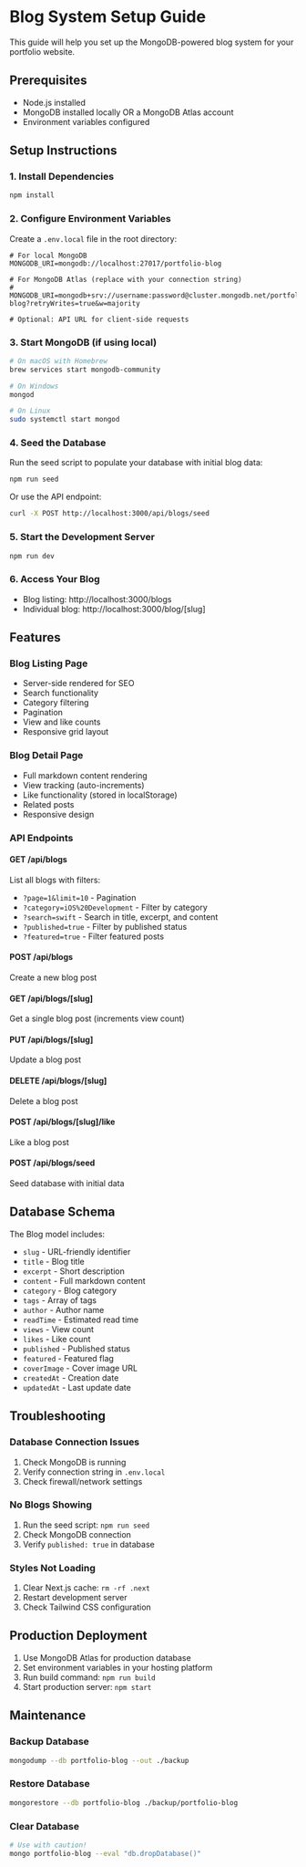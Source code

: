 # Blog System Setup Guide

This guide will help you set up the MongoDB-powered blog system for your portfolio website.

## Prerequisites

- Node.js installed
- MongoDB installed locally OR a MongoDB Atlas account
- Environment variables configured

## Setup Instructions

### 1. Install Dependencies

```bash
npm install
```

### 2. Configure Environment Variables

Create a `.env.local` file in the root directory:

```env
# For local MongoDB
MONGODB_URI=mongodb://localhost:27017/portfolio-blog

# For MongoDB Atlas (replace with your connection string)
# MONGODB_URI=mongodb+srv://username:password@cluster.mongodb.net/portfolio-blog?retryWrites=true&w=majority

# Optional: API URL for client-side requests

```

### 3. Start MongoDB (if using local)

```bash
# On macOS with Homebrew
brew services start mongodb-community

# On Windows
mongod

# On Linux
sudo systemctl start mongod
```

### 4. Seed the Database

Run the seed script to populate your database with initial blog data:

```bash
npm run seed
```

Or use the API endpoint:

```bash
curl -X POST http://localhost:3000/api/blogs/seed
```

### 5. Start the Development Server

```bash
npm run dev
```

### 6. Access Your Blog

- Blog listing: http://localhost:3000/blogs
- Individual blog: http://localhost:3000/blog/[slug]

## Features

### Blog Listing Page

- Server-side rendered for SEO
- Search functionality
- Category filtering
- Pagination
- View and like counts
- Responsive grid layout

### Blog Detail Page

- Full markdown content rendering
- View tracking (auto-increments)
- Like functionality (stored in localStorage)
- Related posts
- Responsive design

### API Endpoints

#### GET /api/blogs

List all blogs with filters:

- `?page=1&limit=10` - Pagination
- `?category=iOS%20Development` - Filter by category
- `?search=swift` - Search in title, excerpt, and content
- `?published=true` - Filter by published status
- `?featured=true` - Filter featured posts

#### POST /api/blogs

Create a new blog post

#### GET /api/blogs/[slug]

Get a single blog post (increments view count)

#### PUT /api/blogs/[slug]

Update a blog post

#### DELETE /api/blogs/[slug]

Delete a blog post

#### POST /api/blogs/[slug]/like

Like a blog post

#### POST /api/blogs/seed

Seed database with initial data

## Database Schema

The Blog model includes:

- `slug` - URL-friendly identifier
- `title` - Blog title
- `excerpt` - Short description
- `content` - Full markdown content
- `category` - Blog category
- `tags` - Array of tags
- `author` - Author name
- `readTime` - Estimated read time
- `views` - View count
- `likes` - Like count
- `published` - Published status
- `featured` - Featured flag
- `coverImage` - Cover image URL
- `createdAt` - Creation date
- `updatedAt` - Last update date

## Troubleshooting

### Database Connection Issues

1. Check MongoDB is running
2. Verify connection string in `.env.local`
3. Check firewall/network settings

### No Blogs Showing

1. Run the seed script: `npm run seed`
2. Check MongoDB connection
3. Verify `published: true` in database

### Styles Not Loading

1. Clear Next.js cache: `rm -rf .next`
2. Restart development server
3. Check Tailwind CSS configuration

## Production Deployment

1. Use MongoDB Atlas for production database
2. Set environment variables in your hosting platform
3. Run build command: `npm run build`
4. Start production server: `npm start`

## Maintenance

### Backup Database

```bash
mongodump --db portfolio-blog --out ./backup
```

### Restore Database

```bash
mongorestore --db portfolio-blog ./backup/portfolio-blog
```

### Clear Database

```bash
# Use with caution!
mongo portfolio-blog --eval "db.dropDatabase()"
```
